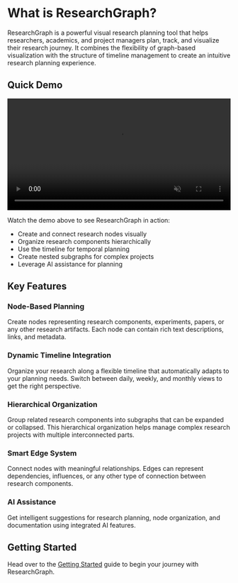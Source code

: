 # What is ResearchGraph?

ResearchGraph is a powerful visual research planning tool that helps researchers, academics, and project managers plan, track, and visualize their research journey. It combines the flexibility of graph-based visualization with the structure of timeline management to create an intuitive research planning experience.

## Quick Demo

<video src="/assets/dograph_1.mp4" controls autoplay muted style="width: 100%; max-width: 800px; margin: 0 auto; display: block;"></video>

Watch the demo above to see ResearchGraph in action:
- Create and connect research nodes visually
- Organize research components hierarchically
- Use the timeline for temporal planning
- Create nested subgraphs for complex projects
- Leverage AI assistance for planning

## Key Features

### Node-Based Planning
Create nodes representing research components, experiments, papers, or any other research artifacts. Each node can contain rich text descriptions, links, and metadata.

### Dynamic Timeline Integration
Organize your research along a flexible timeline that automatically adapts to your planning needs. Switch between daily, weekly, and monthly views to get the right perspective.

### Hierarchical Organization
Group related research components into subgraphs that can be expanded or collapsed. This hierarchical organization helps manage complex research projects with multiple interconnected parts.

### Smart Edge System
Connect nodes with meaningful relationships. Edges can represent dependencies, influences, or any other type of connection between research components.

### AI Assistance
Get intelligent suggestions for research planning, node organization, and documentation using integrated AI features.

## Getting Started

Head over to the [Getting Started](/guide/getting-started) guide to begin your journey with ResearchGraph. 